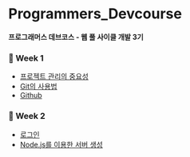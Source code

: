 # Programmers_Devcourse
 **프로그래머스 데브코스 - 웹 풀 사이클 개발 3기**

 ### 🌼 Week 1
 - [프로젝트 관리의 중요성](https://github.com/IIINHWAA/Programmers_Devcourse/blob/main/Week1/Day1.md) <br>
 - [Git의 사용법](https://github.com/IIINHWAA/Programmers_Devcourse/blob/main/Week1/Day2.md) <br>
 - [Github](https://github.com/IIINHWAA/Programmers_Devcourse/blob/main/Week1/Day4.md) <br>


 ### 🌼 Week 2
 - [로그인](https://github.com/IIINHWAA/Programmers_Devcourse/blob/main/Week2/Login/README.md) <br>
 - [Node.js를 이용한 서버 생성](https://github.com/IIINHWAA/Programmers_Devcourse/blob/main/Week2/Server/README.md)<br>
